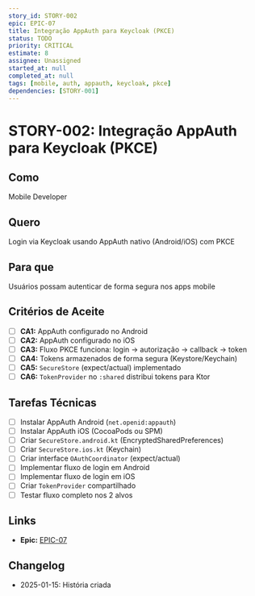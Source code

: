 ```yaml
---
story_id: STORY-002
epic: EPIC-07
title: Integração AppAuth para Keycloak (PKCE)
status: TODO
priority: CRITICAL
estimate: 8
assignee: Unassigned
started_at: null
completed_at: null
tags: [mobile, auth, appauth, keycloak, pkce]
dependencies: [STORY-001]
---
```


# STORY-002: Integração AppAuth para Keycloak (PKCE)

## Como
Mobile Developer

## Quero
Login via Keycloak usando AppAuth nativo (Android/iOS) com PKCE

## Para que
Usuários possam autenticar de forma segura nos apps mobile

## Critérios de Aceite

- [ ] **CA1:** AppAuth configurado no Android
- [ ] **CA2:** AppAuth configurado no iOS
- [ ] **CA3:** Fluxo PKCE funciona: login → autorização → callback → token
- [ ] **CA4:** Tokens armazenados de forma segura (Keystore/Keychain)
- [ ] **CA5:** `SecureStore` (expect/actual) implementado
- [ ] **CA6:** `TokenProvider` no `:shared` distribui tokens para Ktor

## Tarefas Técnicas

- [ ] Instalar AppAuth Android (`net.openid:appauth`)
- [ ] Instalar AppAuth iOS (CocoaPods ou SPM)
- [ ] Criar `SecureStore.android.kt` (EncryptedSharedPreferences)
- [ ] Criar `SecureStore.ios.kt` (Keychain)
- [ ] Criar interface `OAuthCoordinator` (expect/actual)
- [ ] Implementar fluxo de login em Android
- [ ] Implementar fluxo de login em iOS
- [ ] Criar `TokenProvider` compartilhado
- [ ] Testar fluxo completo nos 2 alvos

## Links

- **Epic:** [EPIC-07](../../stories/epics/epic-07-mobile-kmm-poc.md)

## Changelog

- 2025-01-15: História criada
